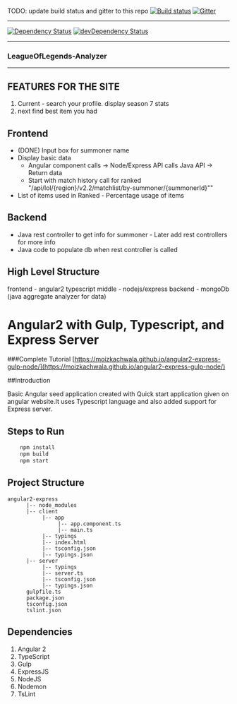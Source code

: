 TODO: update build status and gitter to this repo
[![Build status](https://ci.appveyor.com/api/projects/status/y7cp312hef8sju0w/branch/master?svg=true)](https://ci.appveyor.com/project/moizKachwala/angular2-express-mongo-gulp-node-typescript/branch/master)
[![Gitter](https://badges.gitter.im/moizKachwala/Angular2-express-mongo-gulp-node-typescript.svg)](https://gitter.im/moizKachwala/Angular2-express-mongo-gulp-node-typescript?utm_source=badge&utm_medium=badge&utm_campaign=pr-badge)

--- 

[![Dependency Status](https://david-dm.org/JumpingRock/LeagueAnalyzer-Angular2.svg)](https://david-dm.org/JumpingRock/LeagueAnalyzer-Angular2)
[![devDependency Status](https://david-dm.org/JumpingRock/LeagueAnalyzer-Angular2/dev-status.svg)](https://david-dm.org/JumpingRock/LeagueAnalyzer-Angular2#info=devDependencies)

----
### LeagueOfLegends-Analyzer

----
## FEATURES FOR THE SITE

1. Current - search your profile. display season 7 stats
2. next find best item you had

## Frontend
- (DONE) Input box for summoner name
- Display basic data
  - Angular component calls -> Node/Express API calls Java API -> Return data
  - Start with match history call for ranked "/api/lol/{region}/v2.2/matchlist/by-summoner/{summonerId}""
- List of items used in Ranked - Percentage usage of items


## Backend
- Java rest controller to get info for summoner - Later add rest controllers for more info
- Java code to populate db when rest controller is called


## High Level Structure
frontend - angular2 typescript
middle - nodejs/express
backend - mongoDb (java aggregate analyzer for data)



















# Angular2 with Gulp, Typescript, and Express Server

###Complete Tutorial [https://moizkachwala.github.io/angular2-express-gulp-node/](https://moizkachwala.github.io/angular2-express-gulp-node/)

##Introduction

Basic Angular seed application created with Quick start application given on angular website.It uses Typescript language and also added support for Express server.

## Steps to Run
```sh
    npm install
    npm build
    npm start
```

## Project Structure

```
angular2-express
      |-- node_modules
      |-- client
           |-- app
                |-- app.component.ts
                |-- main.ts
           |-- typings
           |-- index.html
           |-- tsconfig.json
           |-- typings.json
      |-- server
           |-- typings
           |-- server.ts
           |-- tsconfig.json
           |-- typings.json
      gulpfile.ts
      package.json
      tsconfig.json
      tslint.json
```

## Dependencies

1. Angular 2
2. TypeScript
3. Gulp
4. ExpressJS
5. NodeJS
6. Nodemon
7. TsLint


